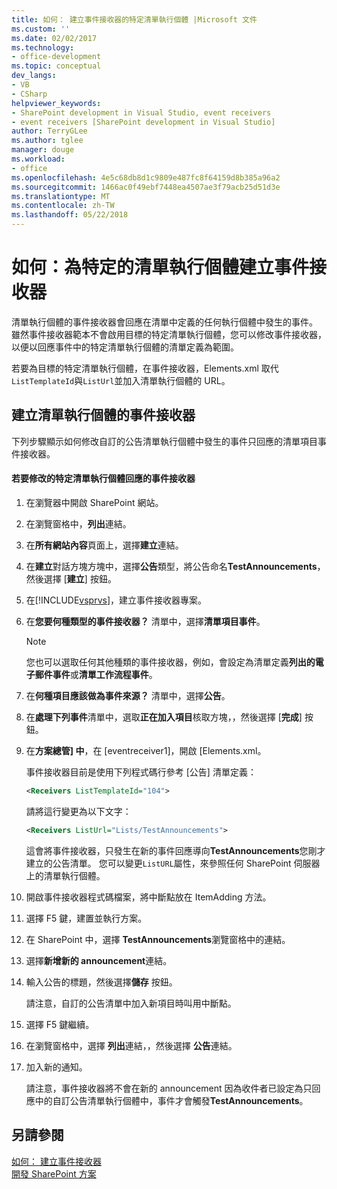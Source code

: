 ```yaml
---
title: 如何： 建立事件接收器的特定清單執行個體 |Microsoft 文件
ms.custom: ''
ms.date: 02/02/2017
ms.technology:
- office-development
ms.topic: conceptual
dev_langs:
- VB
- CSharp
helpviewer_keywords:
- SharePoint development in Visual Studio, event receivers
- event receivers [SharePoint development in Visual Studio]
author: TerryGLee
ms.author: tglee
manager: douge
ms.workload:
- office
ms.openlocfilehash: 4e5c68db8d1c9809e487fc8f64159d8b385a96a2
ms.sourcegitcommit: 1466ac0f49ebf7448ea4507ae3f79acb25d51d3e
ms.translationtype: MT
ms.contentlocale: zh-TW
ms.lasthandoff: 05/22/2018
---
```

# <a name="how-to-create-an-event-receiver-for-a-specific-list-instance"></a>如何：為特定的清單執行個體建立事件接收器
  清單執行個體的事件接收器會回應在清單中定義的任何執行個體中發生的事件。 雖然事件接收器範本不會啟用目標的特定清單執行個體，您可以修改事件接收器，以便以回應事件中的特定清單執行個體的清單定義為範圍。  
  
 若要為目標的特定清單執行個體，在事件接收器，Elements.xml 取代`ListTemplateId`與`ListUrl`並加入清單執行個體的 URL。  
  
## <a name="creating-a-list-instance-event-receiver"></a>建立清單執行個體的事件接收器  
 下列步驟顯示如何修改自訂的公告清單執行個體中發生的事件只回應的清單項目事件接收器。  
  
#### <a name="to-modify-an-event-receiver-to-respond-to-a-specific-list-instance"></a>若要修改的特定清單執行個體回應的事件接收器  
  
1.  在瀏覽器中開啟 SharePoint 網站。  
  
2.  在瀏覽窗格中，**列出**連結。  
  
3.  在**所有網站內容**頁面上，選擇**建立**連結。  
  
4.  在**建立**對話方塊方塊中，選擇**公告**類型，將公告命名**TestAnnouncements**，然後選擇 [**建立**] 按鈕。  
  
5.  在[!INCLUDE[vsprvs](../sharepoint/includes/vsprvs-md.md)]，建立事件接收器專案。  
  
6.  在**您要何種類型的事件接收器？** 清單中，選擇**清單項目事件**。  
  
    > [!NOTE]  
    >  您也可以選取任何其他種類的事件接收器，例如，會設定為清單定義**列出的電子郵件事件**或**清單工作流程事件**。  
  
7.  在**何種項目應該做為事件來源？** 清單中，選擇**公告**。  
  
8.  在**處理下列事件**清單中，選取**正在加入項目**核取方塊，，然後選擇 [**完成**] 按鈕。  
  
9. 在**方案總管] 中**，在 [eventreceiver1]，開啟 [Elements.xml。  
  
     事件接收器目前是使用下列程式碼行參考 [公告] 清單定義：  
  
    ```xml  
    <Receivers ListTemplateId="104">  
    ```  
  
     請將這行變更為以下文字：  
  
    ```xml  
    <Receivers ListUrl="Lists/TestAnnouncements">  
    ```  
  
     這會將事件接收器，只發生在新的事件回應導向**TestAnnouncements**您剛才建立的公告清單。 您可以變更`ListURL`屬性，來參照任何 SharePoint 伺服器上的清單執行個體。  
  
10. 開啟事件接收器程式碼檔案，將中斷點放在 ItemAdding 方法。  
  
11. 選擇 F5 鍵，建置並執行方案。  
  
12. 在 SharePoint 中，選擇  **TestAnnouncements**瀏覽窗格中的連結。  
  
13. 選擇**新增新的 announcement**連結。  
  
14. 輸入公告的標題，然後選擇**儲存** 按鈕。  
  
     請注意，自訂的公告清單中加入新項目時叫用中斷點。  
  
15. 選擇 F5 鍵繼續。  
  
16. 在瀏覽窗格中，選擇 **列出**連結，，然後選擇 **公告**連結。  
  
17. 加入新的通知。  
  
     請注意，事件接收器將不會在新的 announcement 因為收件者已設定為只回應中的自訂公告清單執行個體中，事件才會觸發**TestAnnouncements**。  
  
## <a name="see-also"></a>另請參閱  
 [如何： 建立事件接收器](../sharepoint/how-to-create-an-event-receiver.md)   
 [開發 SharePoint 方案](../sharepoint/developing-sharepoint-solutions.md)  
  
  
